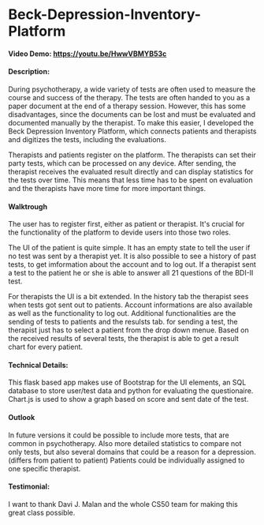 # Beck-Depression-Inventory-Platform
#### Video Demo:  https://youtu.be/HwwVBMYB53c
#### Description:

During psychotherapy, a wide variety of tests are often used to measure the course and success of the therapy.
The tests are often handed to you as a paper document at the end of a therapy session. However, this has some disadvantages, since the documents can be lost and must be evaluated and documented manually by the therapist.
To make this easier, I developed the Beck Depression Inventory Platform, which connects patients and therapists and digitizes the tests, including the evaluations.

Therapists and patients register on the platform.
The therapists can set their party tests, which can be processed on any device.
After sending, the therapist receives the evaluated result directly and can display statistics for the tests over time.
This means that less time has to be spent on evaluation and the therapists have more time for more important things.


#### Walktrough

The user has to register first, either as patient or therapist.
It's crucial for the functionality of the platform to devide users into those two roles.

The UI of the patient is quite simple.
It has an empty state to tell the user if no test was sent by a therapist yet.
It is also possible to see a history of past tests, to get imformation about the account and to log out.
If a therapist sent a test to the patient he or she is able to answer all 21 questions of the BDI-II test.

For therapists the UI is a bit extended.
In the history tab the therapist sees when tests got sent out to patients.
Account informations are also available as well as the functionality to log out.
Additional functionalities are the sending of tests to patients and the resulsts tab.
for sending a test, the therapist just has to select a patient from the drop down menue.
Based on the received results of several tests, the therapist is able to get a result chart for every patient.


#### Technical Details:

This flask based app makes use of Bootstrap for the UI elements, an SQL database to store user/test data and python for evaluating the questionaire.
Chart.js is used to show a graph based on score and sent date of the test.


#### Outlook

In future versions it could be possible to include more tests, that are common in psychotherapy.
Also more detailed statistics to compare not only tests, but also several domains that could be a reason for a depression. (differs from patient to patient)
Patients could be individually assigned to one specific therapist.


#### Testimonial:

I want to thank Davi J. Malan and the whole CS50 team for making this great class possible.
